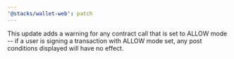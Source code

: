 ```yaml
---
'@stacks/wallet-web': patch
---
```


This update adds a warning for any contract call that is set to ALLOW mode -- if a user is signing a transaction with ALLOW mode set, any post conditions displayed will have no effect.
